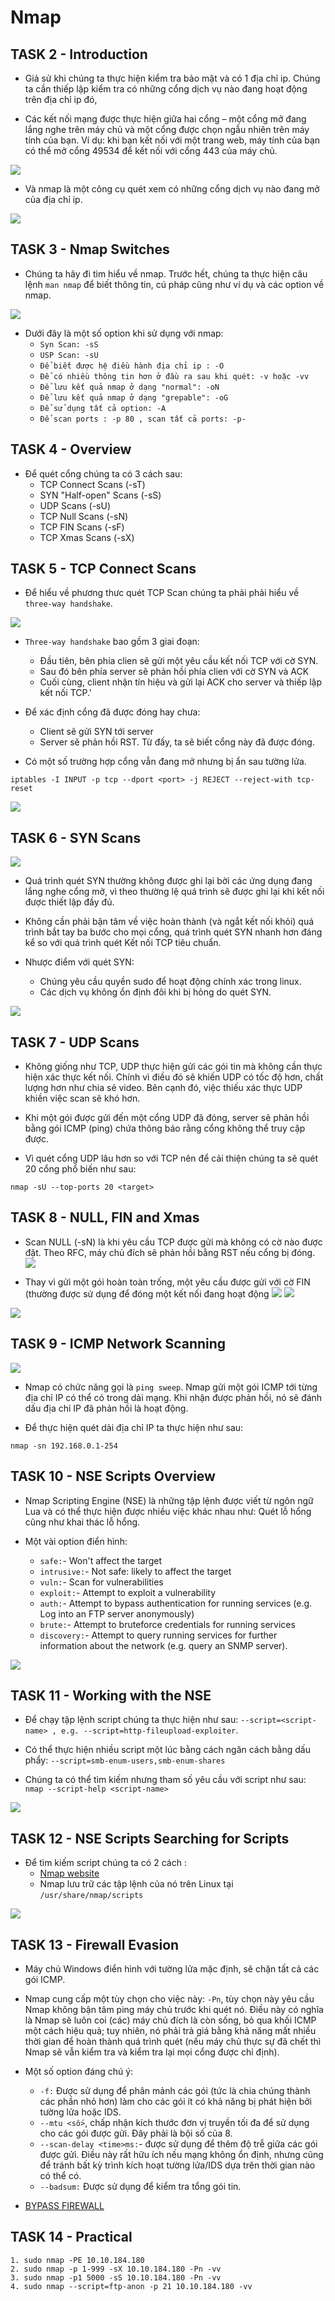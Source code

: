 # **Nmap**

## **TASK 2 - Introduction**

- Giả sử khi chúng ta thực hiện kiểm tra bảo mật và có 1 địa chỉ ip. Chúng ta cần thiếp lập kiểm tra có những cổng dịch vụ nào đang hoạt động trên địa chỉ ip đó,

- Các kết nối mạng được thực hiện giữa hai cổng – một cổng mở đang lắng nghe trên máy chủ và một cổng được chọn ngẫu nhiên trên máy tính của bạn. Ví dụ: khi bạn kết nối với một trang web, máy tính của bạn có thể mở cổng 49534 để kết nối với cổng 443 của máy chủ.

![](./img_Nmap/1.png)

- Và nmap là một công cụ quét xem có những cổng dịch vụ nào đang mở của địa chỉ ip.

![](./img_Nmap/2.png)

## **TASK 3 - Nmap Switches**

- Chúng ta hãy đi tìm hiểu về nmap. Trước hết, chúng ta thực hiện câu lệnh `man nmap` để biết thông tin, cú pháp cũng như ví dụ và các option về nmap.

![](./img_Nmap/3.png)

- Dưới đây là một số option khi sử dụng với nmap:
  - `Syn Scan: -sS`
  - `USP Scan: -sU`
  - `Để biết được hệ điều hành địa chỉ ip : -O`
  - `Để có nhiều thông tin hơn ở đầu ra sau khi quét: -v hoặc -vv`
  - `Để lưu kết quả nmap ở dạng "normal": -oN`
  - `Để lưu kết quả nmap ở dạng "grepable": -oG`
  - `Để sử dụng tất cả option: -A`
  - `Để scan ports : -p 80 , scan tất cả ports: -p-`

## **TASK 4 - Overview**

- Để quét cổng chúng ta có 3 cách sau:
  - TCP Connect Scans (-sT)
  - SYN "Half-open" Scans (-sS)
  - UDP Scans (-sU)
  - TCP Null Scans (-sN)
  - TCP FIN Scans (-sF)
  - TCP Xmas Scans (-sX)

## **TASK 5 - TCP Connect Scans**

- Để hiểu về phương thưc quét TCP Scan chúng ta phải phải hiểu về `three-way handshake`.

![](./img_Nmap/4.png)

- `Three-way handshake` bao gồm 3 giai đoạn:
  - Đầu tiên, bên phía clien sẽ gửi một yêu cầu kết nối TCP với cờ SYN.
  - Sau đó bên phía server sẽ phản hồi phía clien với cờ SYN và ACK
  - Cuối cùng, client nhận tín hiệu và gửi lại ACK cho server và thiếp lập kết nối TCP.'
- Để xác định cổng đã được đóng hay chưa:
  - Client sẽ gửi SYN tới server
  - Server sẽ phản hồi RST. Từ đấy, ta sẽ biết cổng này đã được đóng.

- Có một số trường hợp cổng vẫn đang mở nhưng bị ẩn sau tường lửa.

```
iptables -I INPUT -p tcp --dport <port> -j REJECT --reject-with tcp-reset
```

![](./img_Nmap/5.png)

## **TASK 6 - SYN Scans**

![](./img_Nmap/6.png)

- Quá trình quét SYN thường không được ghi lại bời các ứng dụng đang lắng nghe cổng mở, vì theo thường lệ quá  trình sẽ được ghi lại khi kết nối được thiết lập đầy đủ.

- Không cần phải bận tâm về việc hoàn thành (và ngắt kết nối khỏi) quá trình bắt tay ba bước cho mọi cổng, quá trình quét SYN nhanh hơn đáng kể so với quá trình quét Kết nối TCP tiêu chuẩn.

- Nhược điểm với quét SYN:
  - Chúng yêu cầu quyền sudo để hoạt động chính xác trong linux.
  - Các dịch vụ không ổn định đôi khi bị hỏng do quét SYN.

![](./img_Nmap/7.png)

## **TASK 7 - UDP Scans**

- Không giống như TCP, UDP thực hiện gửi các gói tin mà không cần thực hiện xác thực kết nối. Chính vì điều đó sẽ khiến UDP có tốc độ hơn, chất lượng hơn như chia sẻ video. Bên cạnh đó, việc thiếu xác thực UDP khiền việc scan sẽ khó hơn.

- Khi một gói được gửi đến một cổng UDP đã đóng, server sẽ phản hồi bằng gói ICMP (ping) chứa thông báo rằng cổng không thể truy cập được.

- Vì quét cổng UDP lâu hơn so với TCP nên để cải thiện chúng ta sẽ quét 20 cổng phổ biến như sau:

```
nmap -sU --top-ports 20 <target>
```

## **TASK 8 - NULL, FIN and Xmas**

- Scan NULL (-sN) là khi yêu cầu TCP được gửi mà không có cờ nào được đặt. Theo RFC, máy chủ đích sẽ phản hồi bằng RST nếu cổng bị đóng.
![](./img_Nmap/8.png)

- Thay vì gửi một gói hoàn toàn trống, một yêu cầu được gửi với cờ FIN (thường được sử dụng để đóng một kết nối đang hoạt động
![](./img_Nmap/9.png)
![](./img_Nmap/10.png)

![](./img_Nmap/11.png)

## **TASK 9 - ICMP Network Scanning**

![](./img_Nmap/12.png)

- Nmap có chức năng gọi là `ping sweep`. Nmap gửi một gói ICMP tới từng địa chỉ IP có thể có trong dải mạng. Khi nhận được phản hồi, nó sẽ đánh dấu địa chỉ IP đã phản hồi là hoạt động.

- Để thực hiện quét dải địa chỉ IP ta thực hiện như sau:

```
nmap -sn 192.168.0.1-254
```

## **TASK 10 - NSE Scripts Overview**

- Nmap Scripting Engine (NSE) là những tập lệnh được viết từ ngôn ngữ Lua và có thể thực hiện được nhiều việc khác nhau như: Quét lỗ hổng cũng như khai thác lỗ hổng.

- Một vài option điển hình:
  - `safe:`- Won't affect the target
  - `intrusive:`- Not safe: likely to affect the target
  - `vuln:`- Scan for vulnerabilities
  - `exploit:`- Attempt to exploit a vulnerability
  - `auth:`- Attempt to bypass authentication for running services (e.g. Log into an FTP server anonymously)
  - `brute:`- Attempt to bruteforce credentials for running services
  - `discovery:`- Attempt to query running services for further information about the network (e.g. query an SNMP server).

![](./img_Nmap/13.png)

## **TASK 11 - Working with the NSE**

- Để chạy tập lệnh script chúng ta thực hiện như sau: `--script=<script-name> , e.g. --script=http-fileupload-exploiter`.

- Có thể thực hiện nhiều script một lúc bằng cách ngăn cách bằng dấu phẩy: `--script=smb-enum-users,smb-enum-shares`

- Chúng ta có thể tìm kiếm nhưng tham số yêu cầu với script như sau: `nmap --script-help <script-name>`

![](./img_Nmap/14.png)

## **TASK 12 - NSE Scripts Searching for Scripts**

- Để tìm kiếm script chúng ta có 2 cách :
  - [Nmap website](https://nmap.org/nsedoc/)
  - Nmap lưu trữ các tập lệnh của nó trên Linux tại `/usr/share/nmap/scripts`

![](./img_Nmap/15.png)

## **TASK 13 - Firewall Evasion**

- Máy chủ Windows điển hình với tường lửa mặc định, sẽ chặn tất cả các gói ICMP.

- Nmap cung cấp một tùy chọn cho việc này: `-Pn`, tùy chọn này yêu cầu Nmap không bận tâm ping máy chủ trước khi quét nó. Điều này có nghĩa là Nmap sẽ luôn coi (các) máy chủ đích là còn sống, bỏ qua khối ICMP một cách hiệu quả; tuy nhiên, nó phải trả giá bằng khả năng mất nhiều thời gian để hoàn thành quá trình quét (nếu máy chủ thực sự đã chết thì Nmap sẽ vẫn kiểm tra và kiểm tra lại mọi cổng được chỉ định).

- Một số option đáng chú ý:
  - `-f:` Được sử dụng để phân mảnh các gói (tức là chia chúng thành các phần nhỏ hơn) làm cho các gói ít có khả năng bị phát hiện bởi tường lửa hoặc IDS.
  - `--mtu <số>`, chấp nhận kích thước đơn vị truyền tối đa để sử dụng cho các gói được gửi. Đây phải là bội số của 8.
  - `--scan-delay <time>ms:`- được sử dụng để thêm độ trễ giữa các gói được gửi. Điều này rất hữu ích nếu mạng không ổn định, nhưng cũng để tránh bất kỳ trình kích hoạt tường lửa/IDS dựa trên thời gian nào có thể có.
  - `--badsum:` Được sử dụng để kiểm tra tổng gói tin.

- [BYPASS FIREWALL](https://nmap.org/book/man-bypass-firewalls-ids.html)

## **TASK 14 - Practical**

```
1. sudo nmap -PE 10.10.184.180
2. sudo nmap -p 1-999 -sX 10.10.184.180 -Pn -vv
3. sudo nmap -p1 5000 -sS 10.10.184.180 -Pn -vv
4. sudo nmap --script=ftp-anon -p 21 10.10.184.180 -vv
```
